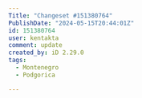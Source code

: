 ```yaml
---
Title: "Changeset #151380764"
PublishDate: "2024-05-15T20:44:01Z"
id: 151380764
user: kentakta
comment: update
created_by: iD 2.29.0
tags:
  - Montenegro
  - Podgorica

---
```


